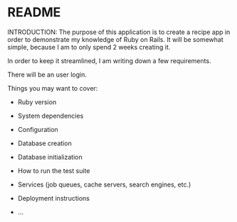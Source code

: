 # README

INTRODUCTION:
The purpose of this application is to create a recipe app in order to demonstrate my knowledge of Ruby on Rails. It will be somewhat simple, because I am to only spend 2 weeks creating it.

In order to keep it streamlined, I am writing down a few requirements.

There will be an user login.

Things you may want to cover:

-   Ruby version

-   System dependencies

-   Configuration

-   Database creation

-   Database initialization

-   How to run the test suite

-   Services (job queues, cache servers, search engines, etc.)

-   Deployment instructions

-   ...
